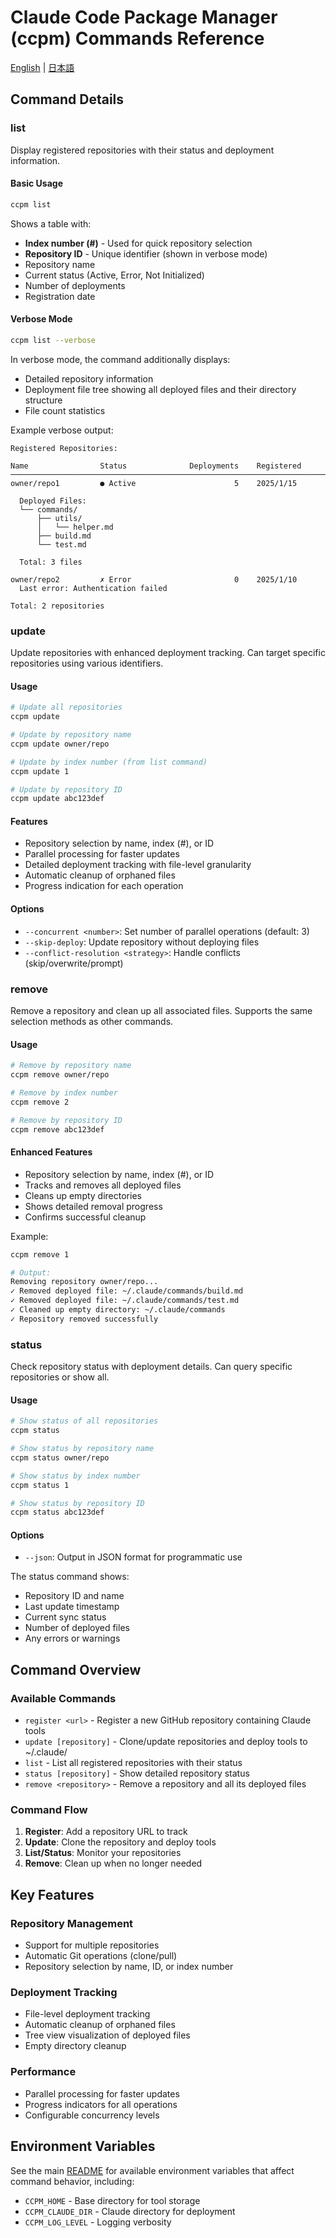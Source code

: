 # Claude Code Package Manager (ccpm) Commands Reference

[English](commands.md) | [日本語](commands.ja.md)

## Command Details

### list

Display registered repositories with their status and deployment information.

#### Basic Usage

```bash
ccpm list
```

Shows a table with:
- **Index number (#)** - Used for quick repository selection
- **Repository ID** - Unique identifier (shown in verbose mode)
- Repository name
- Current status (Active, Error, Not Initialized)
- Number of deployments
- Registration date

#### Verbose Mode

```bash
ccpm list --verbose
```

In verbose mode, the command additionally displays:
- Detailed repository information
- Deployment file tree showing all deployed files and their directory structure
- File count statistics

Example verbose output:
```
Registered Repositories:

Name                Status              Deployments    Registered          
────────────────────────────────────────────────────────────────────────
owner/repo1         ● Active                      5    2025/1/15           

  Deployed Files:
  └── commands/
      ├── utils/
      │   └── helper.md
      ├── build.md
      └── test.md
  
  Total: 3 files

owner/repo2         ✗ Error                       0    2025/1/10           
  Last error: Authentication failed

Total: 2 repositories
```

### update

Update repositories with enhanced deployment tracking. Can target specific repositories using various identifiers.

#### Usage
```bash
# Update all repositories
ccpm update

# Update by repository name
ccpm update owner/repo

# Update by index number (from list command)
ccpm update 1

# Update by repository ID
ccpm update abc123def
```

#### Features
- Repository selection by name, index (#), or ID
- Parallel processing for faster updates
- Detailed deployment tracking with file-level granularity
- Automatic cleanup of orphaned files
- Progress indication for each operation

#### Options
- `--concurrent <number>`: Set number of parallel operations (default: 3)
- `--skip-deploy`: Update repository without deploying files
- `--conflict-resolution <strategy>`: Handle conflicts (skip/overwrite/prompt)

### remove

Remove a repository and clean up all associated files. Supports the same selection methods as other commands.

#### Usage
```bash
# Remove by repository name
ccpm remove owner/repo

# Remove by index number
ccpm remove 2

# Remove by repository ID
ccpm remove abc123def
```

#### Enhanced Features
- Repository selection by name, index (#), or ID
- Tracks and removes all deployed files
- Cleans up empty directories
- Shows detailed removal progress
- Confirms successful cleanup

Example:
```bash
ccpm remove 1

# Output:
Removing repository owner/repo...
✓ Removed deployed file: ~/.claude/commands/build.md
✓ Removed deployed file: ~/.claude/commands/test.md
✓ Cleaned up empty directory: ~/.claude/commands
✓ Repository removed successfully
```

### status

Check repository status with deployment details. Can query specific repositories or show all.

#### Usage
```bash
# Show status of all repositories
ccpm status

# Show status by repository name
ccpm status owner/repo

# Show status by index number
ccpm status 1

# Show status by repository ID
ccpm status abc123def
```

#### Options
- `--json`: Output in JSON format for programmatic use

The status command shows:
- Repository ID and name
- Last update timestamp
- Current sync status
- Number of deployed files
- Any errors or warnings

## Command Overview

### Available Commands

- `register <url>` - Register a new GitHub repository containing Claude tools
- `update [repository]` - Clone/update repositories and deploy tools to ~/.claude/
- `list` - List all registered repositories with their status
- `status [repository]` - Show detailed repository status
- `remove <repository>` - Remove a repository and all its deployed files

### Command Flow

1. **Register**: Add a repository URL to track
2. **Update**: Clone the repository and deploy tools
3. **List/Status**: Monitor your repositories
4. **Remove**: Clean up when no longer needed

## Key Features

### Repository Management
- Support for multiple repositories
- Automatic Git operations (clone/pull)
- Repository selection by name, ID, or index number

### Deployment Tracking
- File-level deployment tracking
- Automatic cleanup of orphaned files
- Tree view visualization of deployed files
- Empty directory cleanup

### Performance
- Parallel processing for faster updates
- Progress indicators for all operations
- Configurable concurrency levels

## Environment Variables

See the main [README](../README.md#environment-variables) for available environment variables that affect command behavior, including:
- `CCPM_HOME` - Base directory for tool storage
- `CCPM_CLAUDE_DIR` - Claude directory for deployment
- `CCPM_LOG_LEVEL` - Logging verbosity